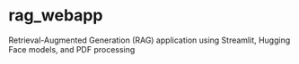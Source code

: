 # rag_webapp
Retrieval-Augmented Generation (RAG) application using Streamlit, Hugging Face models, and PDF processing
